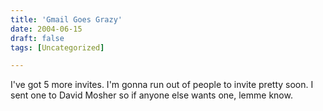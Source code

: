 ```yaml
---
title: 'Gmail Goes Grazy'
date: 2004-06-15
draft: false
tags: [Uncategorized]

---
```


I've got 5 more invites. I'm gonna run out of people to invite pretty soon. I sent one to David Mosher so if anyone else wants one, lemme know.
